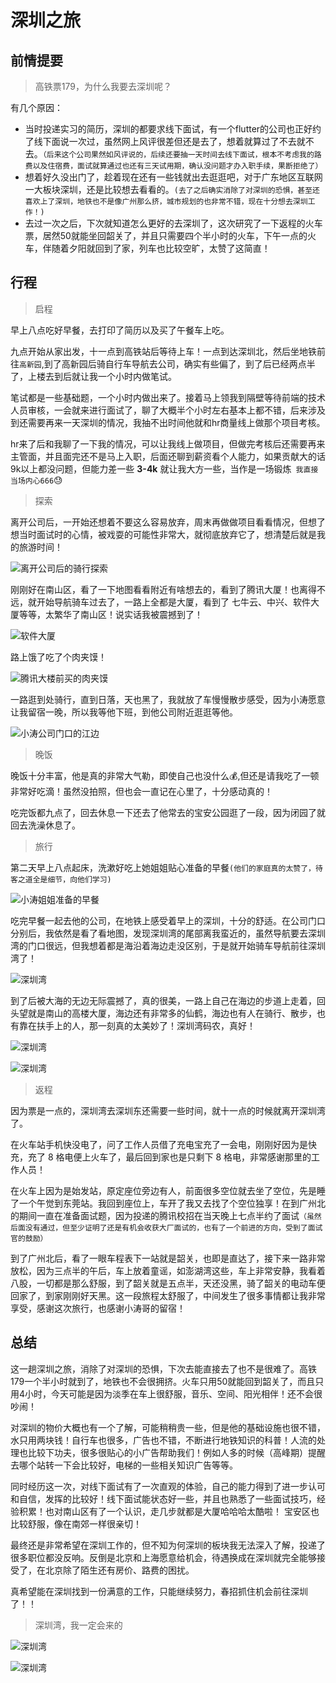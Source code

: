 # 深圳之旅

## 前情提要

> 高铁票179，为什么我要去深圳呢？

有几个原因：

* 当时投递实习的简历，深圳的都要求线下面试，有一个flutter的公司也正好约了线下面说一次过，虽然网上风评很差但还是去了，想着就算过了不去就不去。`（后来这个公司果然如风评说的，后续还要抽一天时间去线下面试，根本不考虑我的路费以及住宿费，面试就算通过也还有三天试用期，确认没问题才办入职手续，果断拒绝了）`
* 想着好久没出门了，趁着现在还有一些钱就出去逛逛吧，对于广东地区互联网一大板块深圳，还是比较想去看看的。`(去了之后确实消除了对深圳的恐惧，甚至还喜欢上了深圳，地铁也不是像广州那么挤，城市规划的也非常不错，现在十分想去深圳工作！)`
* 去过一次之后，下次就知道怎么更好的去深圳了，这次研究了一下返程的火车票，居然50就能坐回韶关了，并且只需要四个半小时的火车，下午一点的火车，伴随着夕阳就回到了家，列车也比较空旷，太赞了这简直！

## 行程

> 启程

早上八点吃好早餐，去打印了简历以及买了午餐车上吃。

九点开始从家出发，十一点到高铁站后等待上车！一点到达深圳北，然后坐地铁前往`高新园`,到了高新园后骑自行车导航去公司，确实有些偏了，到了后已经两点半了，上楼去到后就让我一个小时内做笔试。

笔试都是一些基础题，一个小时内做出来了。接着马上领我到隔壁等待前端的技术人员审核，一会就来进行面试了，聊了大概半个小时左右基本上都不错，后来涉及到还需要再来一天深圳的情况，我抽不出时间他就和hr商量线上做那个项目考核。

hr来了后和我聊了一下我的情况，可以让我线上做项目，但做完考核后还需要再来主管面，并且面完还不是马上入职，后面还聊到薪资看个人能力，如果贡献大的话9k以上都没问题，但能力差一些 **3-4k** 就让我大方一些，当作是一场锻炼​​` 我直接当场内心666`:sweat:

> 探索

离开公司后，一开始还想着不要这么容易放弃，周末再做做项目看看情况，但想了想当时面试时的心情，被戏耍的可能性非常大，就彻底放弃它了，想清楚后就是我的旅游时间！

![离开公司后的骑行探索](http://8.134.197.161:3000/api/images/blog/image-1710048696223.jpg)

刚刚好在南山区，看了一下地图看看附近有啥想去的，看到了腾讯大厦！也离得不远，就开始导航骑车过去了，一路上全都是大厦，看到了 七牛云、中兴、软件大厦等等，太繁华了南山区！说实话我被震撼到了！

<img src="http://8.134.197.161:3000/api/images/blog/image-1710048733670.jpg" alt="软件大厦"  />

路上饿了吃了个肉夹馍！

![腾讯大楼前买的肉夹馍](http://8.134.197.161:3000/api/images/blog/image-1710048792578.jpg)

一路逛到处骑行，直到日落，天也黑了，我就放了车慢慢散步感受，因为小涛愿意让我留宿一晚，所以我等他下班，到他公司附近逛逛等他。

![小涛公司门口的江边](http://8.134.197.161:3000/api/images/blog/image-1710048838215.jpg)



> 晚饭

晚饭十分丰富，他是真的非常大气勒，即使自己也没什么:moneybag:,但还是请我吃了一顿非常好吃滴！虽然没拍照，但也会一直记在心里了，十分感动真的！

吃完饭都九点了，回去休息一下还去了他常去的宝安公园逛了一段，因为闭园了就回去洗澡休息了。

> 旅行

第二天早上八点起床，洗漱好吃上她姐姐贴心准备的早餐`(他们的家庭真的太赞了，待客之道全是细节，向他们学习)`

![小涛姐姐准备的早餐](http://8.134.197.161:3000/api/images/blog/image-1710048873760.jpg)

吃完早餐一起去他的公司，在地铁上感受着早上的深圳，十分的舒适。在公司门口分别后，我依然是看了看地图，发现深圳湾的尾部离我蛮近的，虽然导航要去深圳湾的门口很远，但我想着都是海沿着海边走没区别，于是就开始骑车导航前往深圳湾了！

![深圳湾](http://8.134.197.161:3000/api/images/blog/image-1710048892047.jpg)

到了后被大海的无边无际震撼了，真的很美，一路上自己在海边的步道上走着，回头望就是南山的高楼大厦，海边还有非常多的仙鹤，海边也有人在骑行、散步，也有靠在扶手上的人，那一刻真的太美妙了！深圳湾码农，真好！

![深圳湾](http://8.134.197.161:3000/api/images/blog/image-1710048935297.jpg)

![深圳湾](http://8.134.197.161:3000/api/images/blog/image-1710048978340.jpg)

> 返程

因为票是一点的，深圳湾去深圳东还需要一些时间，就十一点的时候就离开深圳湾了。

在火车站手机快没电了，问了工作人员借了充电宝充了一会电，刚刚好因为是快充，充了 8 格电便上火车了，最后回到家也是只剩下 8 格电，非常感谢那里的工作人员！

在火车上因为是始发站，原定座位旁边有人，前面很多空位就去坐了空位，先是睡了一个午觉到东莞站。我回到座位上，车开了我又去找了个空位独享！在到广州北的期间一直在准备面试题，因为投递的腾讯校招在当天晚上七点半约了面试`（虽然后面没有通过，但至少证明了还是有机会收获大厂面试的，也有了一个前进的方向，受到了面试官的鼓励）`

到了广州北后，看了一眼车程表下一站就是韶关，也即是直达了，接下来一路非常放松，因为三点半的午后，车上放着童谣，如澎湖湾这些，车上非常安静，我看着八股，一切都是那么舒服，到了韶关就是五点半，天还没黑，骑了韶关的电动车便回家了，到家刚刚好天黑。这一段旅程太舒服了，中间发生了很多事情都让我非常享受，感谢这次旅行，也感谢小涛哥的留宿！

## 总结

这一趟深圳之旅，消除了对深圳的恐惧，下次去能直接去了也不是很难了。高铁179一个半小时就到了，地铁也不会很拥挤。火车只用50就能回到韶关了，而且只用4小时，今天可能是因为淡季在车上很舒服，音乐、空间、阳光相伴！还不会很吵闹！


对深圳的物价大概也有一个了解，可能稍稍贵一些，但是他的基础设施也很不错，水只用两块钱！自行车也很多，广告也不错，不断进行地铁知识的科普！人流的处理也比较下功夫，很多很贴心的小广告帮助我们！例如人多的时候（高峰期）提醒去哪个站转一下会比较好，电梯的一些相关知识广告等等。

同时经历这一次，对线下面试有了一次直观的体验，自己的能力得到了进一步认可和自信，发挥的比较好！线下面试能状态好一些，并且也熟悉了一些面试技巧，经验积累！也对南山区有了一个认识，走几步就都是大厦哈哈哈太酷啦！
宝安区也比较舒服，像在南郊一样很亲切！

最终还是非常希望在深圳工作的，但不知为何深圳的板块我无法深入了解，投递了很多职位都没反响。反倒是北京和上海愿意给机会，待遇换成在深圳就完全能够接受了，在北京除了陌生还有房价、路费的困扰。

真希望能在深圳找到一份满意的工作，只能继续努力，春招抓住机会前往深圳了！！

> 深圳湾，我一定会来的

![深圳湾](http://8.134.197.161:3000/api/images/blog/image-1710049004024.jpg)

![深圳湾](http://8.134.197.161:3000/api/images/blog/image-1710049033963.jpg)